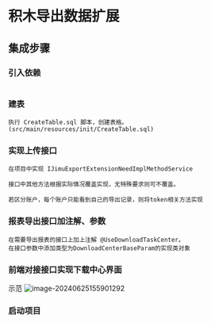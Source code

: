 # 积木导出数据扩展

## 集成步骤

### 引入依赖

```xml

```

### 建表

    执行 CreateTable.sql 脚本，创建表格。
    (src/main/resources/init/CreateTable.sql)

### 实现上传接口

    在项目中实现 IJimuExportExtensionNeedImplMethodService

    接口中其他方法根据实际情况覆盖实现，无特殊要求则可不覆盖。

    若区分账户，每个账户只能看到自己的导出记录，则将token相关方法实现

### 报表导出接口加注解、参数

    在需要导出报表的接口上加上注解 @UseDownloadTaskCenter。
    在接口参数中添加类型为DownloadCenterBaseParam的实现类对象

### 前端对接接口实现下载中心界面

示范
![image-20240625155901292](https://chpic.oss-cn-shanghai.aliyuncs.com/202406251559645.png)

### 启动项目